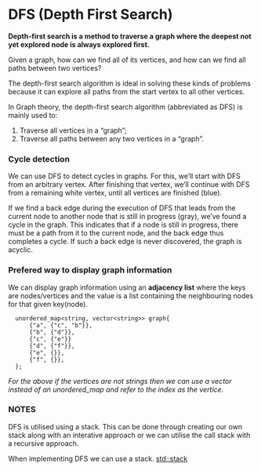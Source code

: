 # DFS (Depth First Search)

__Depth-first search is a method to traverse a graph where the deepest not yet explored node is always explored first.__

Given a graph, how can we find all of its vertices, and how can we find all paths between two vertices?

The depth-first search algorithm is ideal in solving these kinds of problems because it can explore all paths from the start vertex to all other vertices. 

In Graph theory, the depth-first search algorithm (abbreviated as DFS) is mainly used to:

1. Traverse all vertices in a “graph”;
2. Traverse all paths between any two vertices in a “graph”.

### Cycle detection
We can use DFS to detect cycles in graphs. For this, we’ll start with DFS from an arbitrary vertex. After finishing that vertex, we’ll continue with DFS from a remaining white vertex, until all vertices are finished (blue).

If we find a back edge during the execution of DFS that leads from the current node to another node that is still in progress (gray), we’ve found a cycle in the graph. This indicates that if a node is still in progress, there must be a path from it to the current node, and the back edge thus completes a cycle. If such a back edge is never discovered, the graph is acyclic.

### Prefered way to display graph information
We can display graph information using an __adjacency list__ where
the keys are nodes/vertices and the value is a list containing the neighbouring nodes for that given key(node).
```
  unordered_map<string, vector<string>> graph{
      {"a", {"c", "b"}},
      {"b", {"d"}},
      {"c", {"e"}}
      {"d", {"f"}},
      {"e", {}},
      {"f", {}},
  };
```
_For the above if the vertices are not strings then we can use a vector instead of an unordered_map and refer to the index as the vertice._ 

### NOTES
DFS is utilised using a stack. This can be done through creating our own stack along with an interative approach or we can utilise the call stack with a recursive approach.

When implementing DFS we can use a stack.
[std::stack](https://en.cppreference.com/w/cpp/container/stack)
